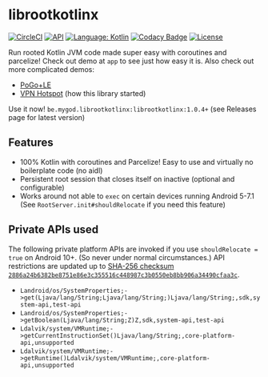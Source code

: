 # librootkotlinx

[![CircleCI](https://circleci.com/gh/Mygod/librootkotlinx.svg?style=shield)](https://circleci.com/gh/Mygod/librootkotlinx)
[![API](https://img.shields.io/badge/API-21%2B-brightgreen.svg?style=flat)](https://android-arsenal.com/api?level=21)
[![Language: Kotlin](https://img.shields.io/github/languages/top/Mygod/librootkotlinx.svg)](https://github.com/Mygod/librootkotlinx/search?l=kotlin)
[![Codacy Badge](https://app.codacy.com/project/badge/Grade/ae00f3cc581f4222a126ffafeeb70987)](https://www.codacy.com/gh/Mygod/librootkotlinx/dashboard?utm_source=github.com&amp;utm_medium=referral&amp;utm_content=Mygod/librootkotlinx&amp;utm_campaign=Badge_Grade)
[![License](https://img.shields.io/github/license/Mygod/librootkotlinx.svg)](LICENSE)

Run rooted Kotlin JVM code made super easy with coroutines and parcelize!
Check out demo at `app` to see just how easy it is.
Also check out more complicated demos:
* [PoGo+LE](https://github.com/Mygod/pogoplusle)
* [VPN Hotspot](https://github.com/Mygod/VPNHotspot) (how this library started)

Use it now!
`be.mygod.librootkotlinx:librootkotlinx:1.0.4+`
(see Releases page for latest version)

## Features

* 100% Kotlin with coroutines and Parcelize! Easy to use and virtually no boilerplate code (no aidl)
* Persistent root session that closes itself on inactive (optional and configurable)
* Works around not able to `exec` on certain devices running Android 5-7.1
  (See `RootServer.init#shouldRelocate` if you need this feature)  

## Private APIs used

The following private platform APIs are invoked if you use `shouldRelocate = true` on Android 10+.
(So never under normal circumstances.)
API restrictions are updated up to [SHA-256 checksum `2886a24b6382be8751e86e3c355516c448987c3b0550eb8bb906a34490cfaa3c`](https://dl.google.com/developers/android/tm/non-sdk/hiddenapi-flags.csv).

* `Landroid/os/SystemProperties;->get(Ljava/lang/String;Ljava/lang/String;)Ljava/lang/String;,sdk,system-api,test-api`
* `Landroid/os/SystemProperties;->getBoolean(Ljava/lang/String;Z)Z,sdk,system-api,test-api`
* `Ldalvik/system/VMRuntime;->getCurrentInstructionSet()Ljava/lang/String;,core-platform-api,unsupported`
* `Ldalvik/system/VMRuntime;->getRuntime()Ldalvik/system/VMRuntime;,core-platform-api,unsupported`
